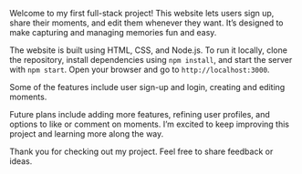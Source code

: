 Welcome to my first full-stack project! This website lets users sign up, share their moments, and edit them whenever they want. It’s designed to make capturing and managing memories fun and easy.

The website is built using HTML, CSS, and Node.js. To run it locally, clone the repository, install dependencies using `npm install`, and start the server with `npm start`. Open your browser and go to `http://localhost:3000`.

Some of the features include user sign-up and login, creating and editing moments.

Future plans include adding more features, refining user profiles, and options to like or comment on moments. I’m excited to keep improving this project and learning more along the way.

Thank you for checking out my project. Feel free to share feedback or ideas.
